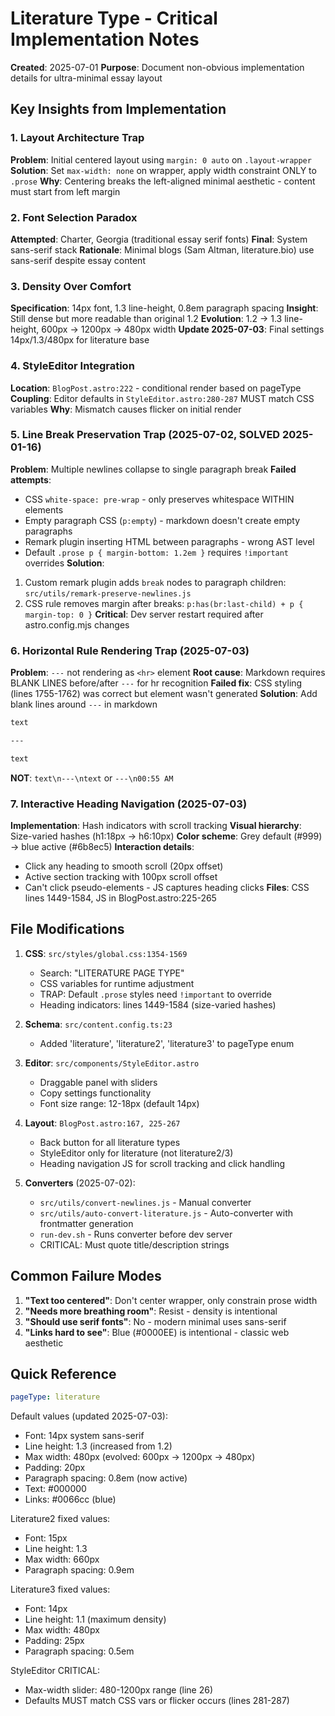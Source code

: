 # Literature Type - Critical Implementation Notes

**Created**: 2025-07-01
**Purpose**: Document non-obvious implementation details for ultra-minimal essay layout

## Key Insights from Implementation

### 1. Layout Architecture Trap
**Problem**: Initial centered layout using `margin: 0 auto` on `.layout-wrapper`
**Solution**: Set `max-width: none` on wrapper, apply width constraint ONLY to `.prose`
**Why**: Centering breaks the left-aligned minimal aesthetic - content must start from left margin

### 2. Font Selection Paradox
**Attempted**: Charter, Georgia (traditional essay serif fonts)
**Final**: System sans-serif stack
**Rationale**: Minimal blogs (Sam Altman, literature.bio) use sans-serif despite essay content

### 3. Density Over Comfort
**Specification**: 14px font, 1.3 line-height, 0.8em paragraph spacing
**Insight**: Still dense but more readable than original 1.2
**Evolution**: 1.2 → 1.3 line-height, 600px → 1200px → 480px width
**Update 2025-07-03**: Final settings 14px/1.3/480px for literature base

### 4. StyleEditor Integration
**Location**: `BlogPost.astro:222` - conditional render based on pageType
**Coupling**: Editor defaults in `StyleEditor.astro:280-287` MUST match CSS variables
**Why**: Mismatch causes flicker on initial render

### 5. Line Break Preservation Trap (2025-07-02, SOLVED 2025-01-16)
**Problem**: Multiple newlines collapse to single paragraph break
**Failed attempts**:
- CSS `white-space: pre-wrap` - only preserves whitespace WITHIN elements
- Empty paragraph CSS (`p:empty`) - markdown doesn't create empty paragraphs
- Remark plugin inserting HTML between paragraphs - wrong AST level
- Default `.prose p { margin-bottom: 1.2em }` requires `!important` overrides
**Solution**: 
1. Custom remark plugin adds `break` nodes to paragraph children: `src/utils/remark-preserve-newlines.js`
2. CSS rule removes margin after breaks: `p:has(br:last-child) + p { margin-top: 0 }`
**Critical**: Dev server restart required after astro.config.mjs changes

### 6. Horizontal Rule Rendering Trap (2025-07-03)
**Problem**: `---` not rendering as `<hr>` element
**Root cause**: Markdown requires BLANK LINES before/after `---` for hr recognition
**Failed fix**: CSS styling (lines 1755-1762) was correct but element wasn't generated
**Solution**: Add blank lines around `---` in markdown
```markdown
text

---

text
```
**NOT**: `text\n---\ntext` or `---\n00:55 AM`

### 7. Interactive Heading Navigation (2025-07-03)
**Implementation**: Hash indicators with scroll tracking
**Visual hierarchy**: Size-varied hashes (h1:18px → h6:10px)
**Color scheme**: Grey default (#999) → blue active (#6b8ec5)
**Interaction details**:
- Click any heading to smooth scroll (20px offset)
- Active section tracking with 100px scroll offset
- Can't click pseudo-elements - JS captures heading clicks
**Files**: CSS lines 1449-1584, JS in BlogPost.astro:225-265

## File Modifications

1. **CSS**: `src/styles/global.css:1354-1569`
   - Search: "LITERATURE PAGE TYPE"
   - CSS variables for runtime adjustment
   - TRAP: Default `.prose` styles need `!important` to override
   - Heading indicators: lines 1449-1584 (size-varied hashes)

2. **Schema**: `src/content.config.ts:23`
   - Added 'literature', 'literature2', 'literature3' to pageType enum

3. **Editor**: `src/components/StyleEditor.astro`
   - Draggable panel with sliders
   - Copy settings functionality
   - Font size range: 12-18px (default 14px)

4. **Layout**: `BlogPost.astro:167, 225-267`
   - Back button for all literature types
   - StyleEditor only for literature (not literature2/3)
   - Heading navigation JS for scroll tracking and click handling

5. **Converters** (2025-07-02):
   - `src/utils/convert-newlines.js` - Manual converter
   - `src/utils/auto-convert-literature.js` - Auto-converter with frontmatter generation
   - `run-dev.sh` - Runs converter before dev server
   - CRITICAL: Must quote title/description strings

## Common Failure Modes

1. **"Text too centered"**: Don't center wrapper, only constrain prose width
2. **"Needs more breathing room"**: Resist - density is intentional
3. **"Should use serif fonts"**: No - modern minimal uses sans-serif
4. **"Links hard to see"**: Blue (#0000EE) is intentional - classic web aesthetic

## Quick Reference

```yaml
pageType: literature
```

Default values (updated 2025-07-03):
- Font: 14px system sans-serif
- Line height: 1.3 (increased from 1.2)
- Max width: 480px (evolved: 600px → 1200px → 480px)
- Padding: 20px
- Paragraph spacing: 0.8em (now active)
- Text: #000000
- Links: #0066cc (blue)

Literature2 fixed values:
- Font: 15px
- Line height: 1.3
- Max width: 660px
- Paragraph spacing: 0.9em

Literature3 fixed values:
- Font: 14px
- Line height: 1.1 (maximum density)
- Max width: 480px
- Padding: 25px
- Paragraph spacing: 0.5em

StyleEditor CRITICAL:
- Max-width slider: 480-1200px range (line 26)
- Defaults MUST match CSS vars or flicker occurs (lines 281-287)